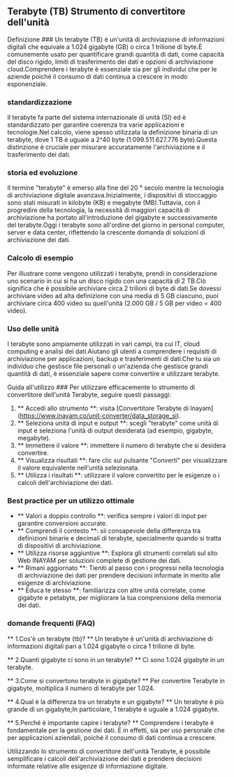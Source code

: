 ## Terabyte (TB) Strumento di convertitore dell'unità

Definizione ###
Un terabyte (TB) è un'unità di archiviazione di informazioni digitali che equivale a 1.024 gigabyte (GB) o circa 1 trilione di byte.È comunemente usato per quantificare grandi quantità di dati, come capacità del disco rigido, limiti di trasferimento dei dati e opzioni di archiviazione cloud.Comprendere i terabyte è essenziale sia per gli individui che per le aziende poiché il consumo di dati continua a crescere in modo esponenziale.

### standardizzazione
Il terabyte fa parte del sistema internazionale di unità (SI) ed è standardizzato per garantire coerenza tra varie applicazioni e tecnologie.Nel calcolo, viene spesso utilizzata la definizione binaria di un terabyte, dove 1 TB è uguale a 2^40 byte (1.099.511.627.776 byte).Questa distinzione è cruciale per misurare accuratamente l'archiviazione e il trasferimento dei dati.

### storia ed evoluzione
Il termine "terabyte" è emerso alla fine del 20 ° secolo mentre la tecnologia di archiviazione digitale avanzava.Inizialmente, i dispositivi di stoccaggio sono stati misurati in kilobyte (KB) e megabyte (MB).Tuttavia, con il progredire della tecnologia, la necessità di maggiori capacità di archiviazione ha portato all'introduzione del gigabyte e successivamente del terabyte.Oggi i terabyte sono all'ordine del giorno in personal computer, server e data center, riflettendo la crescente domanda di soluzioni di archiviazione dei dati.

### Calcolo di esempio
Per illustrare come vengono utilizzati i terabyte, prendi in considerazione uno scenario in cui si ha un disco rigido con una capacità di 2 TB.Ciò significa che è possibile archiviare circa 2 trilioni di byte di dati.Se dovessi archiviare video ad alta definizione con una media di 5 GB ciascuno, puoi archiviare circa 400 video su quell'unità (2.000 GB / 5 GB per video = 400 video).

### Uso delle unità
I terabyte sono ampiamente utilizzati in vari campi, tra cui IT, cloud computing e analisi dei dati.Aiutano gli utenti a comprendere i requisiti di archiviazione per applicazioni, backup e trasferimenti di dati.Che tu sia un individuo che gestisce file personali o un'azienda che gestisce grandi quantità di dati, è essenziale sapere come convertire e utilizzare terabyte.

Guida all'utilizzo ###
Per utilizzare efficacemente lo strumento di convertitore dell'unità Terabyte, seguire questi passaggi:
1. ** Accedi allo strumento **: visita [Convertitore Terabyte di Inayam] (https://www.inayam.co/unit-converter/data_storage_si).
2. ** Seleziona unità di input e output **: scegli "terabyte" come unità di input e seleziona l'unità di output desiderata (ad esempio, gigabyte, megabyte).
3. ** Immettere il valore **: immettere il numero di terabyte che si desidera convertire.
4. ** Visualizza risultati **: fare clic sul pulsante "Converti" per visualizzare il valore equivalente nell'unità selezionata.
5. ** Utilizza i risultati **: utilizzare il valore convertito per le esigenze o i calcoli dell'archiviazione dei dati.

### Best practice per un utilizzo ottimale
- ** Valori a doppio controllo **: verifica sempre i valori di input per garantire conversioni accurate.
- ** Comprendi il contesto **: sii consapevole della differenza tra definizioni binarie e decimali di terabyte, specialmente quando si tratta di dispositivi di archiviazione.
- ** Utilizza risorse aggiuntive **: Esplora gli strumenti correlati sul sito Web INAYAM per soluzioni complete di gestione dei dati.
- ** Rimani aggiornato **: Tieniti al passo con i progressi nella tecnologia di archiviazione dei dati per prendere decisioni informate in merito alle esigenze di archiviazione.
- ** Educa te stesso **: familiarizza con altre unità correlate, come gigabyte e petabyte, per migliorare la tua comprensione della memoria dei dati.

### domande frequenti (FAQ)

** 1.Cos'è un terabyte (tb)? **
Un terabyte è un'unità di archiviazione di informazioni digitali pari a 1.024 gigabyte o circa 1 trilione di byte.

** 2.Quanti gigabyte ci sono in un terabyte? **
Ci sono 1.024 gigabyte in un terabyte.

** 3.Come si convertono terabyte in gigabyte? **
Per convertire Terabyte in gigabyte, moltiplica il numero di terabyte per 1.024.

** 4.Qual è la differenza tra un terabyte e un gigabyte? **
Un terabyte è più grande di un gigabyte;In particolare, 1 terabyte è uguale a 1.024 gigabyte.

** 5.Perché è importante capire i terabyte? **
Comprendere i terabyte è fondamentale per la gestione dei dati. E in effetti, sia per uso personale che per applicazioni aziendali, poiché il consumo di dati continua a crescere.

Utilizzando lo strumento di convertitore dell'unità Terabyte, è possibile semplificare i calcoli dell'archiviazione dei dati e prendere decisioni informate relative alle esigenze di informazione digitale.
